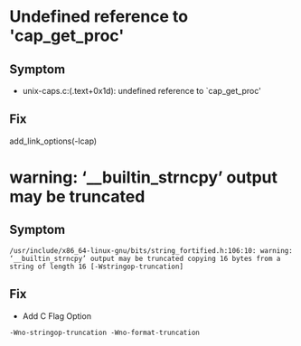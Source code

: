 # Undefined reference to 'cap_get_proc'
## Symptom
+ unix-caps.c:(.text+0x1d): undefined reference to `cap_get_proc'
## Fix
add_link_options(-lcap)

# warning: ‘__builtin_strncpy’ output may be truncated
## Symptom
```
/usr/include/x86_64-linux-gnu/bits/string_fortified.h:106:10: warning: ‘__builtin_strncpy’ output may be truncated copying 16 bytes from a string of length 16 [-Wstringop-truncation]
```
## Fix
+ Add C Flag Option
```
-Wno-stringop-truncation -Wno-format-truncation
```
